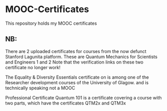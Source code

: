 # MOOC-Certificates
This repository holds my MOOC certificates

## NB:
There are 2 uploaded certificates for courses from the now defunct Stanford Lagunita platform. These are Quantum Mechanics for Scientists and Engineers 1 and 2
Note that the verification links on these two certificate no longer work!

The Equality & Diversity Essentials certificate on is among one of the Researcher development courses of the University of Glagow. and is technically speaking not a MOOC

Professional Certificate Quantum 101 is a certificate covering a course with two parts, which have the certificates QTM2x and QTM3x
